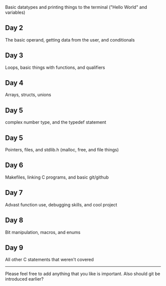 Basic datatypes and printing things to the terminal ("Hello World" and variables)

## Day 2
The basic operand, getting data from the user, and conditionals

## Day 3
Loops, basic things with functions, and qualifiers

## Day 4
Arrays, structs, unions

## Day 5
complex number type, and the typedef statement

## Day 5
Pointers, files, and stdlib.h (malloc, free, and file things)

## Day 6
Makefiles, linking C programs, and basic git/github

## Day 7
Advast function use, debugging skills, and cool project

## Day 8
Bit manipulation, macros, and enums

## Day 9
All other C statements that weren't covered

***
Please feel free to add anything that you like is important. Also should git be introduced earlier?